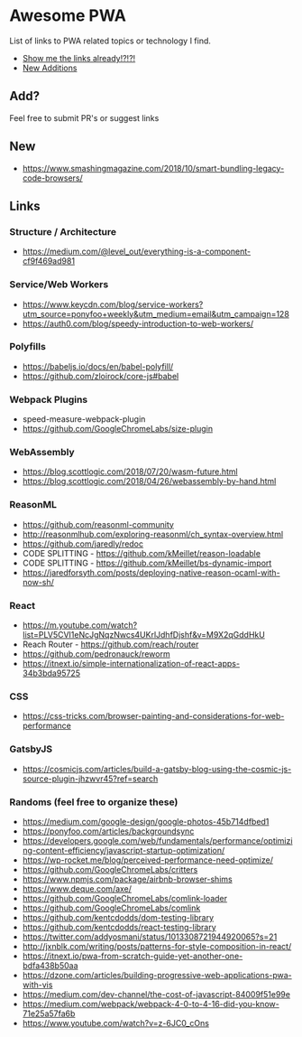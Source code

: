 # Awesome PWA
List of links to PWA related topics or technology I find.

* [Show me the links already!?!?!](#links)
* [New Additions](#new)

## Add?
Feel free to submit PR's or suggest links

## New
* https://www.smashingmagazine.com/2018/10/smart-bundling-legacy-code-browsers/

## Links

### Structure / Architecture
* https://medium.com/@level_out/everything-is-a-component-cf9f469ad981

### Service/Web Workers
* https://www.keycdn.com/blog/service-workers?utm_source=ponyfoo+weekly&utm_medium=email&utm_campaign=128
* https://auth0.com/blog/speedy-introduction-to-web-workers/

### Polyfills
* https://babeljs.io/docs/en/babel-polyfill/
* https://github.com/zloirock/core-js#babel

### Webpack Plugins
* speed-measure-webpack-plugin
* https://github.com/GoogleChromeLabs/size-plugin

### WebAssembly
* https://blog.scottlogic.com/2018/07/20/wasm-future.html
* https://blog.scottlogic.com/2018/04/26/webassembly-by-hand.html

### ReasonML
* https://github.com/reasonml-community
* http://reasonmlhub.com/exploring-reasonml/ch_syntax-overview.html
* https://github.com/jaredly/redoc
* CODE SPLITTING - https://github.com/kMeillet/reason-loadable
* CODE SPLITTING - https://github.com/kMeillet/bs-dynamic-import
* https://jaredforsyth.com/posts/deploying-native-reason-ocaml-with-now-sh/

### React
* https://m.youtube.com/watch?list=PLV5CVI1eNcJgNqzNwcs4UKrlJdhfDjshf&v=M9X2qGddHkU
* Reach Router - https://github.com/reach/router
* https://github.com/pedronauck/reworm
* https://itnext.io/simple-internationalization-of-react-apps-34b3bda95725

### CSS
* https://css-tricks.com/browser-painting-and-considerations-for-web-performance

### GatsbyJS
* https://cosmicjs.com/articles/build-a-gatsby-blog-using-the-cosmic-js-source-plugin-jhzwvr45?ref=search

### Randoms (feel free to organize these)
* https://medium.com/google-design/google-photos-45b714dfbed1
* https://ponyfoo.com/articles/backgroundsync
* https://developers.google.com/web/fundamentals/performance/optimizing-content-efficiency/javascript-startup-optimization/
* https://wp-rocket.me/blog/perceived-performance-need-optimize/
* https://github.com/GoogleChromeLabs/critters
* https://www.npmjs.com/package/airbnb-browser-shims
* https://www.deque.com/axe/
* https://github.com/GoogleChromeLabs/comlink-loader
* https://github.com/GoogleChromeLabs/comlink
* https://github.com/kentcdodds/dom-testing-library
* https://github.com/kentcdodds/react-testing-library
* https://twitter.com/addyosmani/status/1013308721944920065?s=21
* http://jxnblk.com/writing/posts/patterns-for-style-composition-in-react/
* https://itnext.io/pwa-from-scratch-guide-yet-another-one-bdfa438b50aa
* https://dzone.com/articles/building-progressive-web-applications-pwa-with-vis
* https://medium.com/dev-channel/the-cost-of-javascript-84009f51e99e
* https://medium.com/webpack/webpack-4-0-to-4-16-did-you-know-71e25a57fa6b
* https://www.youtube.com/watch?v=z-6JC0_cOns

